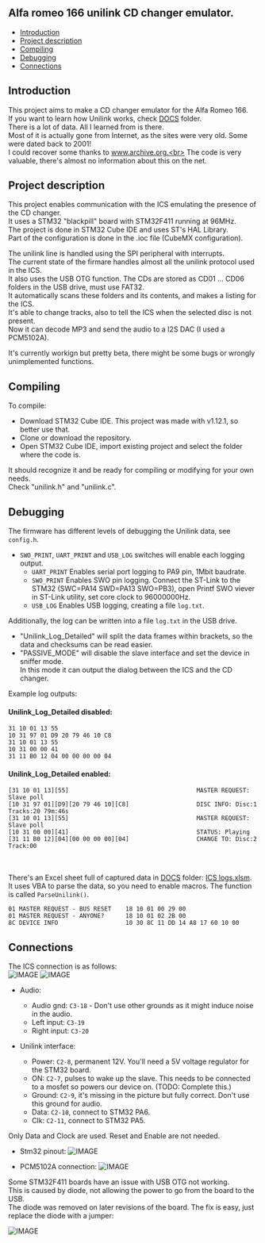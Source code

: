 ## Alfa romeo 166 unilink CD changer emulator.

<!-- MarkdownTOC -->

* [Introduction](#intro)
* [Project description](#description)
* [Compiling](#compiling)
* [Debugging](#debugging)
* [Connections](#connections)

<!-- /MarkdownTOC -->

<a id="intro"></a>
## Introduction
This project aims to make a CD changer emulator for the Alfa Romeo 166.<br>
If you want to learn how Unilink works, check [DOCS](/DOCS) folder.<br>
There is a lot of data. All I learned from is there.<br>
Most of it is actually gone from Internet, as the sites were very old. Some were dated back to 2001!<br>
I could recover some thanks to www.archive.org.<br>
The code is very valuable, there's almost no information about this on the net.<br>

<a id="description"></a>
## Project description
This project enables communication with the ICS emulating the presence of the CD changer.<br>
It uses a STM32 "blackpill" board with STM32F411 running at 96MHz.<br>
The project is done in STM32 Cube IDE and uses ST's HAL Library.<br>
Part of the configuration is done in the .ioc file (CubeMX configuration).<br>

The unilink line is handled using the SPI peripheral with interrupts.<br> 
The current state of the firmare handles almost all the unilink protocol used in the ICS.<br>
It also uses the USB OTG function. The CDs are stored as CD01 ... CD06 folders in the USB drive, must use FAT32.<br>
It automatically scans these folders and its contents, and makes a listing for the ICS.<br>
It's able to change tracks, also to tell the ICS when the selected disc is not present.<br>
Now it can decode MP3 and send the audio to a I2S DAC (I used a PCM5102A).<br>

It's currently workign but pretty beta, there might be some bugs or wrongly unimplemented functions.<br> 

<a id="compiling"></a>
## Compiling

To compile:<br>
- Download STM32 Cube IDE. This project was made with v1.12.1, so better use that.
- Clone or download the repository.
- Open STM32 Cube IDE, import existing project and select the folder where the code is.

It should recognize it and be ready for compiling or modifying for your own needs.<br>
Check "unilink.h" and "unilink.c". 
  
 
  
<a id="debugging"></a>
## Debugging

The firmware has different levels of debugging the Unilink data, see `config.h`.<br>

  - `SWO_PRINT`, `UART_PRINT` and `USB_LOG` switches will enable each logging output.<br>
    - `UART_PRINT` Enables serial port logging to PA9 pin, 1Mbit baudrate.
    - `SWO_PRINT` Enables SWO pin logging. Connect the ST-Link to the STM32 (SWC=PA14 SWD=PA13 SWO=PB3), open Printf SWO viever in ST-Link utility, set core clock to 96000000Hz.
    - `USB_LOG` Enables USB logging, creating a file `log.txt`.


Additionally, the log can be written into a file `log.txt` in the USB drive.<br>
  - "Unilink_Log_Detailed" will split the data frames within brackets, so the data and checksums can be read easier.
  - "PASSIVE_MODE" will disable the slave interface and set the device in sniffer mode.<br>
  In this mode it can output the dialog between the ICS and the CD changer.
  
 Example log outputs:<br>
 
####  Unilink_Log_Detailed disabled: 
    31 10 01 13 55
    10 31 97 01 D9 20 79 46 10 C8
    31 10 01 13 55
    10 31 00 00 41
    31 11 B0 12 04 00 00 00 00 04  
    
####  Unilink_Log_Detailed enabled: 
    [31 10 01 13][55]                                    MASTER REQUEST: Slave poll
    [10 31 97 01][D9][20 79 46 10][C8]                   DISC INFO: Disc:1 Tracks:20 79m:46s
    [31 10 01 13][55]                                    MASTER REQUEST: Slave poll
    [10 31 00 00][41]                                    STATUS: Playing
    [31 11 B0 12][04][00 00 00 00][04]                   CHANGE TO: Disc:2 Track:00 
    
<br><br>
There's an Excel sheet full of captured data in [DOCS](/DOCS) folder: [ICS logs.xlsm](/DOCS/ICS%20logs.xlsm).<br>
It uses VBA to parse the data, so you need to enable macros. The function is called `ParseUnilink()`.<br>
  
    01 MASTER REQUEST - BUS RESET    18 10 01 00 29 00
    01 MASTER REQUEST - ANYONE?      18 10 01 02 2B 00
    8C DEVICE INFO                   10 30 8C 11 DD 14 A8 17 60 10 00

 
<a id="connections"></a>
## Connections

The ICS connection is as follows:<br>
![IMAGE](/DOCS/ICS_pinout.jpg)
![IMAGE](/DOCS/ICS_pinout2.jpg)
  
  - Audio:
    - Audio gnd: `C3-18` - Don't use other grounds as it might induce noise in the audio.
    - Left input: `C3-19`
    - Right input: `C3-20`
    
  - Unilink interface:
    - Power: `C2-8`, permanent 12V. You'll need a 5V voltage regulator for the STM32 board.
    - ON: `C2-7`, pulses to wake up the slave. This needs to be connected to a mosfet so powers our device on. (TODO: Complete this.)
    - Ground: `C2-9`, it's  missing in the picture but fully correct. Don't use this ground for audio.
    - Data: `C2-10`, connect to STM32 PA6.
    - Clk: `C2-11`, connect to STM32 PA5.
    
Only Data and Clock are used. Reset and Enable are not needed.


  - Stm32 pinout:
  ![IMAGE](/DOCS/stm32_pinout.png)


  - PCM5102A connection:
  ![IMAGE](/DOCS/PCM5102A.jpg)

Some STM32F411 boards have an issue with USB OTG not working.<br>
This is caused by diode, not allowing the power to go from the board to the USB.<br>
The diode was removed on later revisions of the board. The fix is easy, just replace the diode with a jumper:

![IMAGE](/DOCS/411_OTGFIX.jpg)
